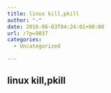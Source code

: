 ```yaml
---
title: linux kill,pkill
author: "-"
date: 2016-06-03T04:24:01+00:00
url: /?p=9037
categories:
  - Uncategorized

---
```

## linux kill,pkill
